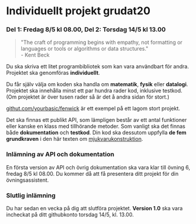 # Individuellt projekt grudat20
### Del 1: Fredag 8/5 kl 08.00, Del 2: Torsdag 14/5 kl 13.00

> "The craft of programming begins with empathy, not formatting or languages or tools or algorithms or data structures."<br> - Kent Beck

Du ska skriva ett litet programbibliotek som kan vara användbart för andra.
Projektet ska genomföras **individuellt**.

Du får själv välja om koden ska handla om **matematik**, **fysik** eller **datalogi**.
Projektet ska innehålla minst ett par hundra rader kod, inklusive testkod.
(Om projektet är över tusen rader så är det å andra sidan för stort.)

[githut.com/yourbasic/fenwick](https://github.com/yourbasic/fenwick) är ett
exempel på ett lagom stort projekt.

Det ska finnas ett publikt API, som lämpligen består av ett antal funktioner
eller kanske en klass med tillhörande metoder. Som vanligt ska det finnas
både **dokumentation** och **testkod**.
Din kod ska dessutom uppfylla **de fem grundkraven** i den här
texten om [mjukvarukonstruktion](http://yourbasic.org/algorithms/your-basic-api/).

### Inlämning av API och dokumentation

En första version av API och övrig dokumentation ska vara klar till övning 6,
fredag 8/5 kl&nbsp;08.00. Du kommer då att få presentera ditt projekt för din övningsassistent.

### Slutlig inlämning

Du har sedan en vecka på dig att slutföra projektet.
**Version 1.0** ska vara incheckat på ditt githubkonto torsdag 14/5, kl.&nbsp;13.00.
